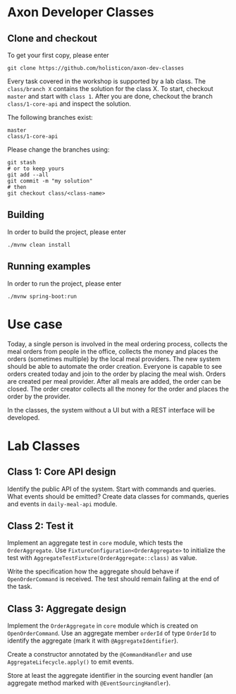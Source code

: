 # Axon Developer Classes

## Clone and checkout

To get your first copy, please enter

    git clone https://github.com/holisticon/axon-dev-classes

Every task covered in the workshop is supported by a lab class. The `class/branch X` contains the solution for the class X. To start, checkout `master` and start with `class 1`. After you are done, checkout the branch `class/1-core-api` and inspect the solution.

The following branches exist:

    master
    class/1-core-api

Please change the branches using:

    git stash
    # or to keep yours
    git add --all
    git commit -m "my solution"
    # then
    git checkout class/<class-name>

## Building

In order to build the project, please enter

    ./mvnw clean install

##  Running examples

In order to run the project, please enter

    ./mvnw spring-boot:run

# Use case

Today, a single person is involved in the meal ordering process, collects the meal orders 
from people in the office, collects the money and places the orders (sometimes multiple) 
by the local meal providers. The new system should be able to automate the order creation. 
Everyone is capable to see orders created today and join to the order by placing the meal wish. 
Orders are created per meal provider. After all meals are added, the order can be closed. 
The order creator collects all the money for the order and places the order by the provider.

In the classes, the system without a UI but with a REST interface will be developed. 

# Lab Classes 

## Class 1: Core API design

Identify the public API of the system. Start with commands and queries. 
What events should be emitted? Create data classes for commands, 
queries and events in `daily-meal-api` module.

## Class 2: Test it

Implement an aggregate test in `core` module, which tests the `OrderAggregate`. 
Use `FixtureConfiguration<OrderAggregate>` to initialize the test with
`AggregateTestFixture(OrderAggregate::class)` as value.

Write the specification how the aggregate should behave if `OpenOrderCommand` 
is received. The test should remain failing at the end of the task.

## Class 3: Aggregate design

Implement the `OrderAggregate` in `core` module which is created 
on `OpenOrderCommand`. Use an aggregate member `orderId` of type 
`OrderId` to identify the aggregate (mark it with `@AggregateIdentifier`). 

Create a constructor annotated by the `@CommandHandler` and use 
`AggregateLifecycle.apply()` to emit events.

Store at least the aggregate identifier in the sourcing event handler
(an aggregate method marked with `@EventSourcingHandler`).



